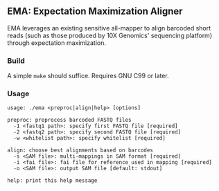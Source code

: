 EMA: Expectation Maximization Aligner
-------------------------------------

EMA leverages an existing sensitive all-mapper to align barcoded short reads (such as those produced by 10X Genomics' sequencing platform) through expectation maximization.

### Build
A simple `make` should suffice. Requires GNU C99 or later.

### Usage
```
usage: ./ema <preproc|align|help> [options]

preproc: preprocess barcoded FASTQ files
  -1 <fastq1 path>: specify first FASTQ file [required]
  -2 <fastq2 path>: specify second FASTQ file [required]
  -w <whitelist path>: specify whitelist [required]

align: choose best alignments based on barcodes
  -s <SAM file>: multi-mappings in SAM format [required]
  -i <fai file>: fai file for reference used in mapping [required]
  -o <SAM file>: output SAM file [default: stdout]

help: print this help message
```

